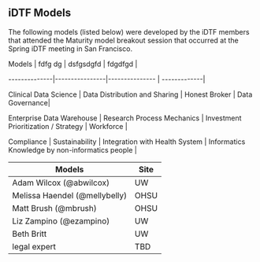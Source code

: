 ## iDTF Models

The following models (listed below) were developed by the iDTF members that attended the Maturity model breakout session that occurred at the Spring iDTF meeting in San Francisco. 

Models | fdfg dg | dsfgsdgfd | fdgdfgd |

--------------|----------------|--------------- | -------------|

Clinical Data Science | Data Distribution and Sharing | Honest Broker | Data Governance|

Enterprise Data Warehouse | Research Process Mechanics | Investment Prioritization / Strategy | Workforce |

Compliance | Sustainability | Integration with Health System | Informatics Knowledge by non-informatics people | 

Models | Site | 
----------|--------------
Adam Wilcox (@abwilcox) | UW 
Melissa Haendel (@mellybelly) | OHSU 
Matt Brush (@mbrush) | OHSU | dd
Liz Zampino (@ezampino) | UW 
Beth Britt | UW | dd
legal expert | TBD
